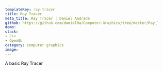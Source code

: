 ```yaml
---
templateKey: ray-tracer
title: Ray Tracer
meta_title: Ray Tracer | Daniel Andrade
github: https://github.com/daniel9a/Computer-Graphics/tree/master/Ray_Tracer
demo:
stack: 
- C++
- OpenGL
category: computer graphics
image:
---
```


A basic Ray Tracer
